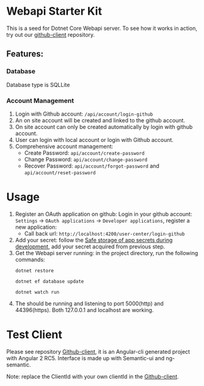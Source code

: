 # Webapi Starter Kit

This is a seed for Dotnet Core Webapi server. To see how it works in action, try out our [github-client](https://github.com/angular-bbs/github-client) repository. 

## Features:

### Database

Database type is SQLLite

### Account Management
1. Login with Github account: `/api/account/login-github`
1. An on site account will be created and linked to the github account.
1. On site account can only be created automatically by login with github account.
1. User can login with local account or login with Github account.
1. Comprehensive account management:
    * Create Password: `api/account/create-password`
    * Change Password: `api/account/change-password`
    * Recover Password: `api/account/forgot-password` and `api/account/reset-password`

# Usage
1. Register an OAuth application on github: Login in your github account: `Settings` -> `OAuth applications` -> `Developer applications`, register a new application:
    * Call back url: `http://localhost:4200/user-center/login-github`
1. Add your secret: follow the [Safe storage of app secrets during development](https://docs.asp.net/en/latest/security/app-secrets.html), add your secret acquired from previous step.
1. Get the Webapi server running: in the project directory, run the following commands:
    ```
    dotnet restore
    ```
    ```
    dotnet ef database update
    ```
    ```
    dotnet watch run
    ```
1. The should be running and listening to port 5000(http) and 44396(https). Both 127.0.0.1 and localhost are working.

# Test Client

Please see repository [Github-client](https://github.com/angular-bbs/github-client), it is an Angular-cli generated project with Angular 2 RC5. Interface is made up with Semantic-ui and ng-semantic.

Note: replace the ClientId with your own clientId in the [Github-client](https://github.com/angular-bbs/github-client).
